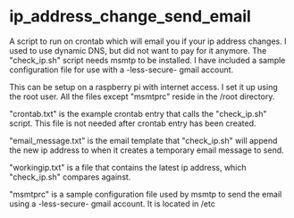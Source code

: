 # ip_address_change_send_email
A script to run on crontab which will email you if your ip address changes. I used to use dynamic DNS, but did not want to pay for it anymore. The "check_ip.sh" script needs msmtp to be installed. I have included a sample configuration file for use with a -less-secure- gmail account.

This can be setup on a raspberry pi with internet access. I set it up using the root user. All the files except "msmtprc" reside in the /root directory.

"crontab.txt" is the example crontab entry that calls the "check_ip.sh" script. This file is not needed after crontab entry has been created.

"email_message.txt" is the email template that "check_ip.sh" will append the new ip address to when it creates a temporary email message to send.

"workingip.txt" is a file that contains the latest ip address, which "check_ip.sh" compares against.

"msmtprc" is a sample configuration file used by msmtp to send the email using a -less-secure- gmail account. It is located in /etc

